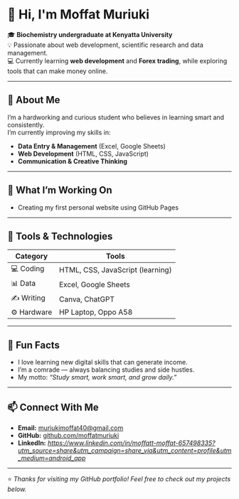 # 👋 Hi, I'm Moffat Muriuki

🎓 **Biochemistry undergraduate at Kenyatta University**  
💡 Passionate about web development, scientific research and data management.  
💻 Currently learning **web development** and **Forex trading**, while exploring tools that can make money online.  

---

## 🧠 About Me
I’m a hardworking and curious student who believes in learning smart and consistently.  
I’m currently improving my skills in:
- **Data Entry & Management** (Excel, Google Sheets)
- **Web Development** (HTML, CSS, JavaScript)
- **Communication & Creative Thinking**

---

## 🚀 What I’m Working On
- Creating my first personal website using GitHub Pages  

---

## 🧰 Tools & Technologies
| Category | Tools |
|-----------|-------|
| 💻 Coding | HTML, CSS, JavaScript (learning) |
| 📊 Data | Excel, Google Sheets |
| ✍️ Writing | Canva, ChatGPT |
| ⚙️ Hardware | HP Laptop, Oppo A58 |

---

## 🌱 Fun Facts
- I love learning new digital skills that can generate income.  
- I’m a comrade — always balancing studies and side hustles.  
- My motto: *“Study smart, work smart, and grow daily.”*

---

## 📫 Connect With Me
- **Email:** muriukimoffat40@gmail.com  
- **GitHub:** [github.com/moffatmuriuki](https://github.com/moffatmuriuki)  
- **LinkedIn:** *https://www.linkedin.com/in/moffatt-moffat-657498335?utm_source=share&utm_campaign=share_via&utm_content=profile&utm_medium=android_app*  

---

⭐ *Thanks for visiting my GitHub portfolio! Feel free to check out my projects below.*

